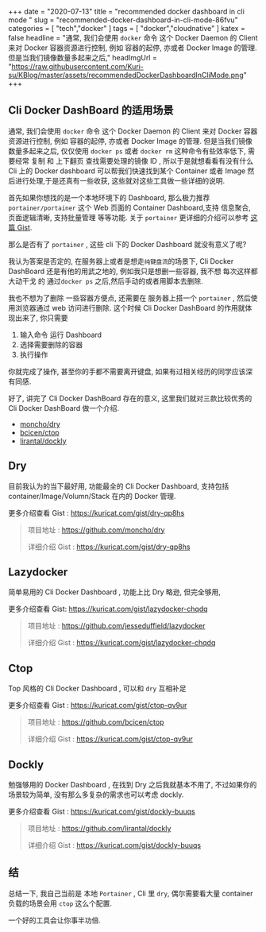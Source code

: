 +++
date = "2020-07-13"
title = "recommended docker dashboard in cli mode "
slug = "recommended-docker-dashboard-in-cli-mode-86fvu"
categories = [ "tech","docker" ]
tags = [ "docker","cloudnative" ]
katex = false
headline = "通常, 我们会使用 `docker` 命令 这个 Docker Daemon 的 Client 来对 Docker 容器资源进行控制, 例如 容器的起停, 亦或者 Docker Image 的管理. 但是当我们镜像数量多起来之后,"
headImgUrl = "https://raw.githubusercontent.com/Kuri-su/KBlog/master/assets/recommendedDockerDashboardInCliMode.png"
+++


## Cli Docker DashBoard 的适用场景

通常, 我们会使用 `docker` 命令 这个 Docker Daemon 的 Client 来对 Docker 容器资源进行控制, 例如 容器的起停, 亦或者 Docker Image 的管理. 但是当我们镜像数量多起来之后, 仅仅使用 `docker ps` 或者 `docker rm` 这种命令有些效率低下, 需要经常 复制 和 上下翻页 查找需要处理的镜像 ID , 所以于是就想看看有没有什么 Cli 上的 Docker dashboard 可以帮我们快速找到某个 Container 或者 Image 然后进行处理,于是还真有一些收获, 这些就对这些工具做一些详细的说明.

首先如果你想找的是一个本地环境下的 Dashboard, 那么极力推荐 `portainer/portainer` 这个 Web 页面的 Container Dashboard,支持 信息聚合, 页面逻辑清晰, 支持批量管理 等等功能. 关于 `portainer` 更详细的介绍可以参考 [这篇 Gist](https://kuricat.com/gist/portainer-aebkv).

那么是否有了 `portainer` , 这些 cli 下的 Docker Dashboard 就没有意义了呢? 

我认为答案是否定的, 在服务器上或者是想走`纯键盘流`的场景下, Cli Docker DashBoard 还是有他的用武之地的, 例如我只是想删一些容器, 我不想 每次这样都大动干戈 的 通过`docker ps` 之后,然后手动的或者用脚本去删除. 

我也不想为了删除 一些容器方便点, 还需要在 服务器上搭一个 `portainer` , 然后使用浏览器通过 web 访问进行删除. 这个时候 Cli Docker DashBoard 的作用就体现出来了, 你只需要

1. 输入命令 运行 Dashboard
2. 选择需要删除的容器
3. 执行操作

你就完成了操作, 甚至你的手都不需要离开键盘, 如果有过相关经历的同学应该深有同感.

好了, 讲完了 Cli Docker DashBoard 存在的意义, 这里我们就对三款比较优秀的 Cli Docker DashBoard 做一个介绍.

* [moncho/dry](github.com/moncho/dry)
* [bcicen/ctop](github.com/bcicen/ctop)
* [lirantal/dockly](github.com/lirantal/dockly)

## Dry

目前我认为的当下最好用, 功能最全的 Cli Docker Dashboard, 支持包括 container/Image/Volumn/Stack 在内的 Docker 管理.

更多介绍查看 Gist : https://kuricat.com/gist/dry-qp8hs

> 项目地址 : https://github.com/moncho/dry
> 
> 详细介绍 Gist : https://kuricat.com/gist/dry-qp8hs

## Lazydocker

简单易用的 Cli Docker Dashboard , 功能上比 Dry 略逊, 但完全够用, 

更多介绍查看 Gist: https://kuricat.com/gist/lazydocker-chqdq

> 项目地址 : https://github.com/jesseduffield/lazydocker
>
> 详细介绍 Gist : https://kuricat.com/gist/lazydocker-chqdq

## Ctop

Top 风格的 Cli Docker Dashboard , 可以和 `dry` 互相补足

更多介绍查看 Gist : https://kuricat.com/gist/ctop-qv9ur

> 项目地址 : https://github.com/bcicen/ctop
>
> 详细介绍 Gist : https://kuricat.com/gist/ctop-qv9ur

## Dockly

勉强够用的 Docker Dashboard , 在找到 Dry 之后我就基本不用了, 不过如果你的场景较为简单, 没有那么多复杂的需求也可以考虑 dockly.

更多介绍查看 Gist : https://kuricat.com/gist/dockly-buuqs

> 项目地址 : https://github.com/lirantal/dockly
>
> 详细介绍 Gist : https://kuricat.com/gist/dockly-buuqs

## 结

总结一下, 我自己当前是 本地 `Portainer` , Cli 里 `dry`, 偶尔需要看大量 container 负载的场景会用 `ctop` 这么个配置.

一个好的工具会让你事半功倍.